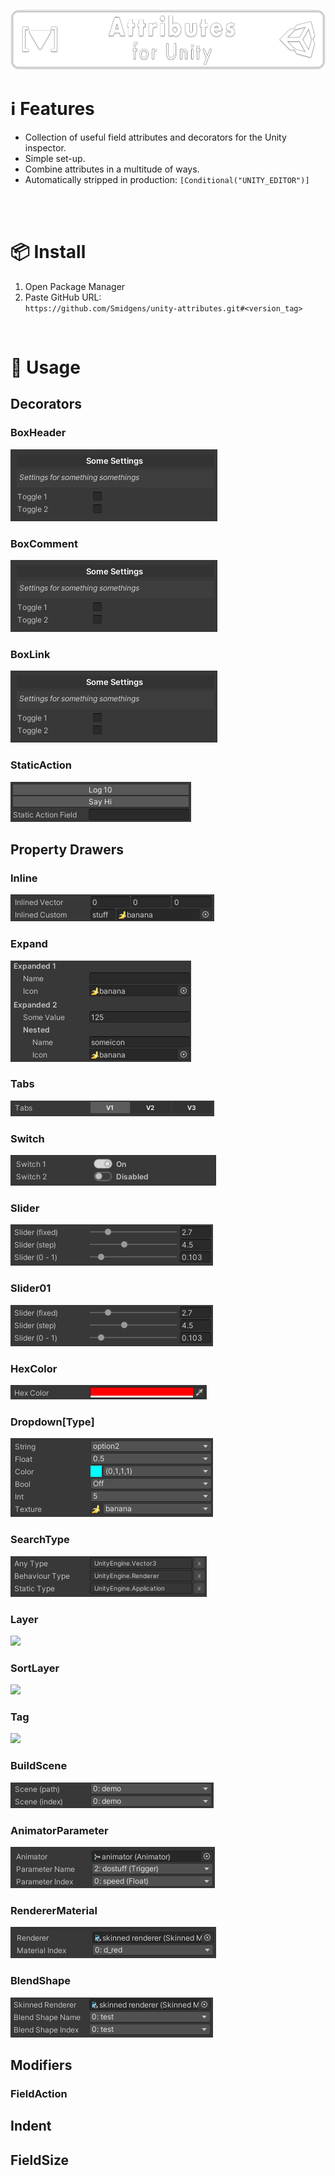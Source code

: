 ![](/.github/.banner.png?raw=true "")

<!--
snippets


<details>
  <summary>
    ⌨️ Code
  </summary>
  

</details>

-->


# ℹ️ Features

* Collection of useful field attributes and decorators for the Unity inspector.
* Simple set-up.
* Combine attributes in a multitude of ways.
* Automatically stripped in production: `[Conditional("UNITY_EDITOR")]`

<br/>

<br/>

# 📦 Install

1. Open Package Manager
2. Paste GitHub URL:\
`https://github.com/Smidgens/unity-attributes.git#<version_tag>`


<br/>

# 🚀 Usage

<!--======================================================-->
<!--#################### DECORATORS ######################-->
<!--======================================================-->

## Decorators

<!--======================================================-->
<!--######################################################-->
<!--======================================================-->

### BoxHeader

<img src="/.github/preview/decorators.png" />

<!--======================================================-->
<!--######################################################-->
<!--======================================================-->

### BoxComment

<img src="/.github/preview/decorators.png" />


<!--======================================================-->
<!--######################################################-->
<!--======================================================-->

### BoxLink

<img src="/.github/preview/decorators.png" />

<!--======================================================-->
<!--######################################################-->
<!--======================================================-->

### StaticAction

<img src="/.github/preview/staticaction.png" />


<!--======================================================-->
<!--###################### DRAWERS #######################-->
<!--======================================================-->

<br/>

## Property Drawers

<!--======================================================-->
<!--######################################################-->
<!--======================================================-->


### Inline

<img src="/.github/preview/inlined.png" />


<!--======================================================-->
<!--######################################################-->
<!--======================================================-->

### Expand

<img src="/.github/preview/expand.png" />


<!--======================================================-->
<!--######################################################-->
<!--======================================================-->


### Tabs

<img src="/.github/preview/tabs.png" />


<!--======================================================-->
<!--######################################################-->
<!--======================================================-->

### Switch

<img src="/.github/preview/switch.png" />


<!--======================================================-->
<!--######################################################-->
<!--======================================================-->

### Slider

<img src="/.github/preview/sliders.png" />


<!--======================================================-->
<!--######################################################-->
<!--======================================================-->

### Slider01

<img src="/.github/preview/sliders.png" />


<!--======================================================-->
<!--######################################################-->
<!--======================================================-->


### HexColor

<img src="/.github/preview/hexcolor.png" />

<!--======================================================-->
<!--######################################################-->
<!--======================================================-->

### Dropdown[Type]

<img src="/.github/preview/options.png" />

<!--======================================================-->
<!--######################################################-->
<!--======================================================-->


### SearchType

<img src="/.github/preview/assemblytype.png" />


<!--======================================================-->
<!--######################################################-->
<!--======================================================-->


### Layer

<img src="/.github/preview/layers.png" />


<!--======================================================-->
<!--######################################################-->
<!--======================================================-->


### SortLayer

<img src="/.github/preview/layers.png" />


<!--======================================================-->
<!--######################################################-->
<!--======================================================-->

### Tag

<img src="/.github/preview/layers.png" />


<!--======================================================-->
<!--######################################################-->
<!--======================================================-->

### BuildScene

<img src="/.github/preview/buildscene.png" />


<!--======================================================-->
<!--######################################################-->
<!--======================================================-->



### AnimatorParameter

<img src="/.github/preview/animatorparameter.png" />


<!--======================================================-->
<!--######################################################-->
<!--======================================================-->


### RendererMaterial

<img src="/.github/preview/renderermaterial.png" />


<!--======================================================-->
<!--######################################################-->
<!--======================================================-->

### BlendShape

<img src="/.github/preview/blendshape.png" />


<!--======================================================-->
<!--##################### MODIFIERS ######################-->
<!--======================================================-->

<br/>

## Modifiers

<!--======================================================-->
<!--######################################################-->
<!--======================================================-->


### FieldAction


<!--======================================================-->
<!--######################################################-->
<!--======================================================-->

## Indent

<!--======================================================-->
<!--######################################################-->
<!--======================================================-->

## FieldSize

<!--======================================================-->





